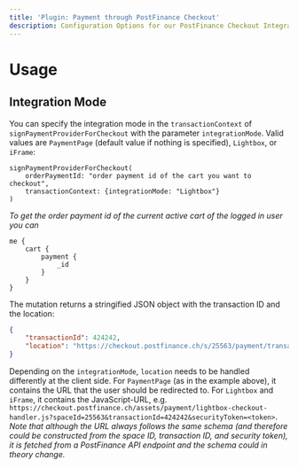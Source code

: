 ```yaml
---
title: 'Plugin: Payment through PostFinance Checkout'
description: Configuration Options for our PostFinance Checkout Integration
---
```


# Usage

## Integration Mode
You can specify the integration mode in the `transactionContext` of `signPaymentProviderForCheckout` with the parameter `integrationMode`. Valid values are `PaymentPage` (default value if nothing is specified), `Lightbox`, or `iFrame`:
```/*graphql*/
signPaymentProviderForCheckout(
    orderPaymentId: "order payment id of the cart you want to checkout",
    transactionContext: {integrationMode: "Lightbox"}
)
```

*To get the order payment id of the current active cart of the logged in user you can*
```/*graphql*/
me {
    cart {
        payment {
            _id
        }
    }
} 
```

The mutation returns a stringified JSON object with the transaction ID and the location:
```json
{
    "transactionId": 424242,
    "location": "https://checkout.postfinance.ch/s/25563/payment/transaction/pay/424242?securityToken=<token>"
}
```
Depending on the `integrationMode`, `location` needs to be handled differently at the client side. For `PaymentPage` (as in the example above), it contains the URL that the user should be redirected to. For `Lightbox` and `iFrame`, it contains the JavaScript-URL, e.g. `https://checkout.postfinance.ch/assets/payment/lightbox-checkout-handler.js?spaceId=25563&transactionId=424242&securityToken=<token>`.
*Note that although the URL always follows the same schema (and therefore could be constructed from the space ID, transaction ID, and security token), it is fetched from a PostFinance API endpoint and the schema could in theory change.*